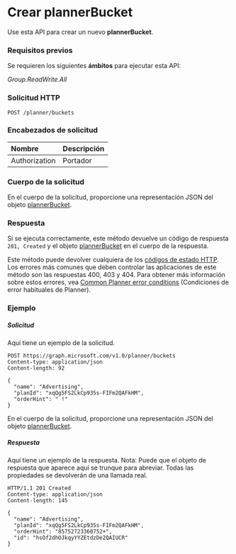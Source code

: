 # <a name="create-plannerbucket"></a>Crear plannerBucket

Use esta API para crear un nuevo **plannerBucket**.

### <a name="prerequisites"></a>Requisitos previos
Se requieren los siguientes **ámbitos** para ejecutar esta API: 

*Group.ReadWrite.All*

### <a name="http-request"></a>Solicitud HTTP
<!-- { "blockType": "ignored" } -->
```http
POST /planner/buckets

```
### <a name="request-headers"></a>Encabezados de solicitud
| Nombre       | Descripción|
|:---------------|:----------|
| Authorization  | Portador<code>|

### <a name="request-body"></a>Cuerpo de la solicitud
En el cuerpo de la solicitud, proporcione una representación JSON del objeto [plannerBucket](../resources/plannerbucket.md).

### <a name="response"></a>Respuesta
Si se ejecuta correctamente, este método devuelve un código de respuesta `201, Created` y el objeto [plannerBucket](../resources/plannerbucket.md) en el cuerpo de la respuesta.

Este método puede devolver cualquiera de los [códigos de estado HTTP](../../../concepts/errors.md). Los errores más comunes que deben controlar las aplicaciones de este método son las respuestas 400, 403 y 404. Para obtener más información sobre estos errores, vea [Common Planner error conditions](../resources/planner_overview.md#common-planner-error-conditions) (Condiciones de error habituales de Planner).

### <a name="example"></a>Ejemplo
##### <a name="request"></a>Solicitud
Aquí tiene un ejemplo de la solicitud.
<!-- {
  "blockType": "request",
  "name": "create_plannerbucket_from_planner"
}-->
```http
POST https://graph.microsoft.com/v1.0/planner/buckets
Content-type: application/json
Content-length: 92

{
  "name": "Advertising",
  "planId": "xqQg5FS2LkCp935s-FIFm2QAFkHM",
  "orderHint": " !"
}
```
En el cuerpo de la solicitud, proporcione una representación JSON del objeto [plannerBucket](../resources/plannerbucket.md).
##### <a name="response"></a>Respuesta
Aquí tiene un ejemplo de la respuesta. Nota: Puede que el objeto de respuesta que aparece aquí se trunque para abreviar. Todas las propiedades se devolverán de una llamada real.
<!-- {
  "blockType": "response",
  "truncated": true,
  "@odata.type": "microsoft.graph.plannerBucket"
} -->
```http
HTTP/1.1 201 Created
Content-type: application/json
Content-length: 145

{
  "name": "Advertising",
  "planId": "xqQg5FS2LkCp935s-FIFm2QAFkHM",
  "orderHint": "85752723360752+",
  "id": "hsOf2dhOJkqyYYZEtdzDe2QAIUCR"
}
```

<!-- uuid: 8fcb5dbc-d5aa-4681-8e31-b001d5168d79
2015-10-25 14:57:30 UTC -->
<!-- {
  "type": "#page.annotation",
  "description": "Create plannerBucket",
  "keywords": "",
  "section": "documentation",
  "tocPath": ""
}-->